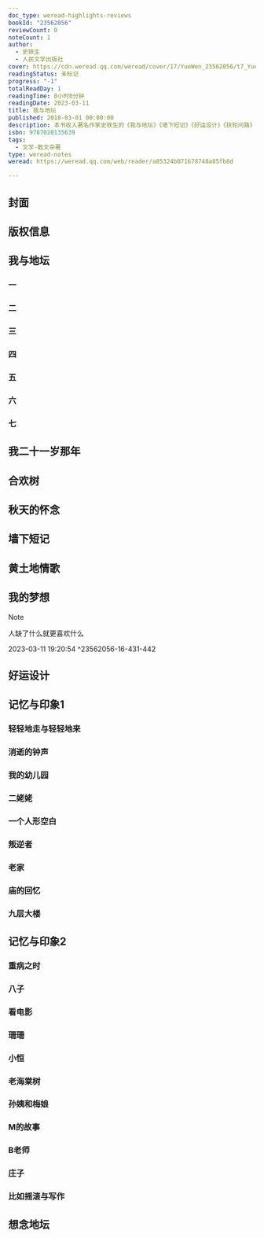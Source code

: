 ```yaml
---
doc_type: weread-highlights-reviews
bookId: "23562056"
reviewCount: 0
noteCount: 1
author:
  - 史铁生
  - 人民文学出版社
cover: https://cdn.weread.qq.com/weread/cover/17/YueWen_23562056/t7_YueWen_23562056.jpg
readingStatus: 未标记
progress: "-1"
totalReadDay: 1
readingTime: 0小时0分钟
readingDate: 2023-03-11
title: 我与地坛
published: 2018-03-01 00:00:00
description: 本书收入著名作家史铁生的《我与地坛》《墙下短记》《好运设计》《扶轮问路》《我二十一岁那年》《合欢树》《秋天的怀念》《黄土地情歌》《我的梦想》《记忆与印象》等散文名篇，全面地讲述了他的轮椅生涯、人生故事。
isbn: 9787020135639
tags:
  - 文学-散文杂著
type: weread-notes
weread: https://weread.qq.com/web/reader/a85324b071678748a85fb8d

---
```



## 封面

## 版权信息

## 我与地坛

### 一

### 二

### 三

### 四

### 五

### 六

### 七

## 我二十一岁那年

## 合欢树

## 秋天的怀念

## 墙下短记

## 黄土地情歌

## 我的梦想

> [!NOTE] 
> 人缺了什么就更喜欢什么
> 
> 2023-03-11 19:20:54 ^23562056-16-431-442

## 好运设计

## 记忆与印象1

### 轻轻地走与轻轻地来

### 消逝的钟声

### 我的幼儿园

### 二姥姥

### 一个人形空白

### 叛逆者

### 老家

### 庙的回忆

### 九层大楼

## 记忆与印象2

### 重病之时

### 八子

### 看电影

### 珊珊

### 小恒

### 老海棠树

### 孙姨和梅娘

### M的故事

### B老师

### 庄子

### 比如摇滚与写作

## 想念地坛

